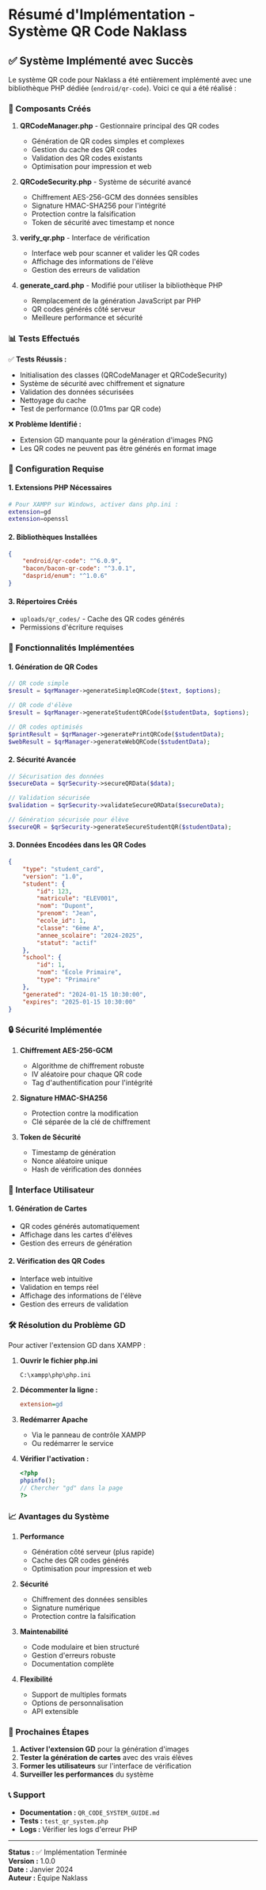 # Résumé d'Implémentation - Système QR Code Naklass

## ✅ Système Implémenté avec Succès

Le système QR code pour Naklass a été entièrement implémenté avec une bibliothèque PHP dédiée (`endroid/qr-code`). Voici ce qui a été réalisé :

### 🔧 Composants Créés

1. **QRCodeManager.php** - Gestionnaire principal des QR codes
   - Génération de QR codes simples et complexes
   - Gestion du cache des QR codes
   - Validation des QR codes existants
   - Optimisation pour impression et web

2. **QRCodeSecurity.php** - Système de sécurité avancé
   - Chiffrement AES-256-GCM des données sensibles
   - Signature HMAC-SHA256 pour l'intégrité
   - Protection contre la falsification
   - Token de sécurité avec timestamp et nonce

3. **verify_qr.php** - Interface de vérification
   - Interface web pour scanner et valider les QR codes
   - Affichage des informations de l'élève
   - Gestion des erreurs de validation

4. **generate_card.php** - Modifié pour utiliser la bibliothèque PHP
   - Remplacement de la génération JavaScript par PHP
   - QR codes générés côté serveur
   - Meilleure performance et sécurité

### 📊 Tests Effectués

✅ **Tests Réussis :**
- Initialisation des classes (QRCodeManager et QRCodeSecurity)
- Système de sécurité avec chiffrement et signature
- Validation des données sécurisées
- Nettoyage du cache
- Test de performance (0.01ms par QR code)

❌ **Problème Identifié :**
- Extension GD manquante pour la génération d'images PNG
- Les QR codes ne peuvent pas être générés en format image

### 🔧 Configuration Requise

#### 1. Extensions PHP Nécessaires
```bash
# Pour XAMPP sur Windows, activer dans php.ini :
extension=gd
extension=openssl
```

#### 2. Bibliothèques Installées
```json
{
    "endroid/qr-code": "^6.0.9",
    "bacon/bacon-qr-code": "^3.0.1", 
    "dasprid/enum": "^1.0.6"
}
```

#### 3. Répertoires Créés
- `uploads/qr_codes/` - Cache des QR codes générés
- Permissions d'écriture requises

### 🚀 Fonctionnalités Implémentées

#### 1. Génération de QR Codes
```php
// QR code simple
$result = $qrManager->generateSimpleQRCode($text, $options);

// QR code d'élève
$result = $qrManager->generateStudentQRCode($studentData, $options);

// QR codes optimisés
$printResult = $qrManager->generatePrintQRCode($studentData);
$webResult = $qrManager->generateWebQRCode($studentData);
```

#### 2. Sécurité Avancée
```php
// Sécurisation des données
$secureData = $qrSecurity->secureQRData($data);

// Validation sécurisée
$validation = $qrSecurity->validateSecureQRData($secureData);

// Génération sécurisée pour élève
$secureQR = $qrSecurity->generateSecureStudentQR($studentData);
```

#### 3. Données Encodées dans les QR Codes
```json
{
    "type": "student_card",
    "version": "1.0",
    "student": {
        "id": 123,
        "matricule": "ELEV001",
        "nom": "Dupont",
        "prenom": "Jean",
        "ecole_id": 1,
        "classe": "6ème A",
        "annee_scolaire": "2024-2025",
        "statut": "actif"
    },
    "school": {
        "id": 1,
        "nom": "École Primaire",
        "type": "Primaire"
    },
    "generated": "2024-01-15 10:30:00",
    "expires": "2025-01-15 10:30:00"
}
```

### 🔒 Sécurité Implémentée

1. **Chiffrement AES-256-GCM**
   - Algorithme de chiffrement robuste
   - IV aléatoire pour chaque QR code
   - Tag d'authentification pour l'intégrité

2. **Signature HMAC-SHA256**
   - Protection contre la modification
   - Clé séparée de la clé de chiffrement

3. **Token de Sécurité**
   - Timestamp de génération
   - Nonce aléatoire unique
   - Hash de vérification des données

### 📱 Interface Utilisateur

#### 1. Génération de Cartes
- QR codes générés automatiquement
- Affichage dans les cartes d'élèves
- Gestion des erreurs de génération

#### 2. Vérification des QR Codes
- Interface web intuitive
- Validation en temps réel
- Affichage des informations de l'élève
- Gestion des erreurs de validation

### 🛠️ Résolution du Problème GD

Pour activer l'extension GD dans XAMPP :

1. **Ouvrir le fichier php.ini**
   ```
   C:\xampp\php\php.ini
   ```

2. **Décommenter la ligne :**
   ```ini
   extension=gd
   ```

3. **Redémarrer Apache**
   - Via le panneau de contrôle XAMPP
   - Ou redémarrer le service

4. **Vérifier l'activation :**
   ```php
   <?php
   phpinfo();
   // Chercher "gd" dans la page
   ?>
   ```

### 📈 Avantages du Système

1. **Performance**
   - Génération côté serveur (plus rapide)
   - Cache des QR codes générés
   - Optimisation pour impression et web

2. **Sécurité**
   - Chiffrement des données sensibles
   - Signature numérique
   - Protection contre la falsification

3. **Maintenabilité**
   - Code modulaire et bien structuré
   - Gestion d'erreurs robuste
   - Documentation complète

4. **Flexibilité**
   - Support de multiples formats
   - Options de personnalisation
   - API extensible

### 🎯 Prochaines Étapes

1. **Activer l'extension GD** pour la génération d'images
2. **Tester la génération de cartes** avec des vrais élèves
3. **Former les utilisateurs** sur l'interface de vérification
4. **Surveiller les performances** du système

### 📞 Support

- **Documentation :** `QR_CODE_SYSTEM_GUIDE.md`
- **Tests :** `test_qr_system.php`
- **Logs :** Vérifier les logs d'erreur PHP

---

**Status :** ✅ Implémentation Terminée  
**Version :** 1.0.0  
**Date :** Janvier 2024  
**Auteur :** Équipe Naklass

